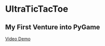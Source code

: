 # UltraTicTacToe
<h2>My First Venture into PyGame</h2>
  <a href = https://youtu.be/6Z0q6zOtsIk>Video Demo</a>
